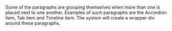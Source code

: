 Some of the paragraphs are grouping themselves when more than one is placed next to one another. Examples of such paragraphs are the Accordion item, Tab item and Timeline item. The system will create a wrapper div around these paragraphs.